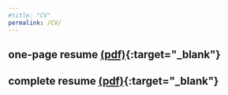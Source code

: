 ```yaml
---
#title: "CV"
permalink: /CV/
---
```


## one-page resume [(pdf)](/assets/CV/CV_short_Loza.pdf){:target="_blank"}

## complete resume [(pdf)](/assets/CV/LozaCV.pdf){:target="_blank"}